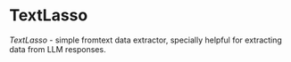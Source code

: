 # TextLasso

*TextLasso* - simple fromtext data extractor, specially helpful for extracting data from LLM responses.